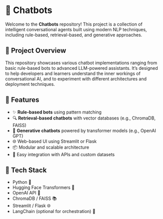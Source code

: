 # 🤖 Chatbots

Welcome to the **Chatbots** repository! This project is a collection of intelligent conversational agents built using modern NLP techniques, including rule-based, retrieval-based, and generative approaches.

## 🧠 Project Overview

This repository showcases various chatbot implementations ranging from basic rule-based bots to advanced LLM-powered assistants. It’s designed to help developers and learners understand the inner workings of conversational AI, and to experiment with different architectures and deployment techniques.

## 🚀 Features

- ✨ **Rule-based bots** using pattern matching
- 🔍 **Retrieval-based chatbots** with vector databases (e.g., ChromaDB, FAISS)
- 💬 **Generative chatbots** powered by transformer models (e.g., OpenAI GPT)
- 🌐 Web-based UI using Streamlit or Flask
- 📦 Modular and scalable architecture
- 🔧 Easy integration with APIs and custom datasets

## 🧰 Tech Stack

- Python 🐍
- Hugging Face Transformers 🤗
- OpenAI API 🔑
- ChromaDB / FAISS 📚
- Streamlit / Flask 🌐
- LangChain (optional for orchestration) 🧩
